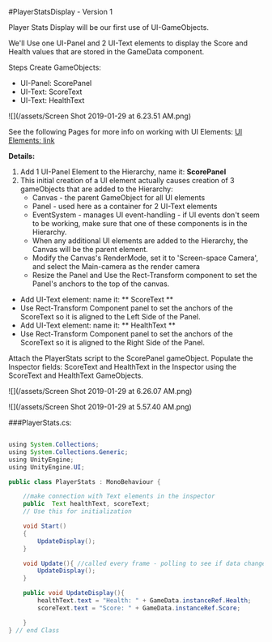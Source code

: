 #PlayerStatsDisplay - Version 1

Player Stats Display will be our first use of UI-GameObjects.  

We'll Use one UI-Panel and 2 UI-Text elements to display the Score and Health values that are stored in the GameData  component.

Steps Create GameObjects: 
- UI-Panel:  ScorePanel
- UI-Text:  ScoreText
- UI-Text:  HealthText

![](/assets/Screen Shot 2019-01-29 at 6.23.51 AM.png)

See the following Pages for more info on working with UI Elements: 
[UI Elements: link](/project-1-score-and-ui-elements.md)

**Details:**
1.  Add 1 UI-Panel Element to the Hierarchy, name it:  **ScorePanel**
2.  This initial creation of a UI element actually causes creation of 3 gameObjects that are added to the Hierarchy:
    - Canvas - the parent GameObject for all UI elements
    - Panel - used here as a container for 2 UI-Text elements
    - EventSystem - manages UI event-handling - if UI events don't seem to be working, make sure that one of these components is in the Hierarchy.  
    - When any additional UI elements are added to the Hierarchy, the Canvas will be the parent element.
    - Modify the Canvas's RenderMode, set it to 'Screen-space Camera', and select the Main-camera as the render camera
    - Resize the Panel and Use the Rect-Transform component to set the Panel's anchors to the top of the canvas.
  - Add UI-Text element: name it: ** ScoreText **
  - Use Rect-Transform Component panel to set the  anchors of the ScoreText so it is aligned to the Left Side of the Panel.  
  - Add UI-Text element: name it: ** HealthText **
  - Use Rect-Transform Component panel to set the  anchors of the ScoreText so it is aligned to the Right Side of the Panel.  

 
Attach the PlayerStats script to the ScorePanel gameObject.  Populate the Inspector fields: ScoreText and HealthText in the Inspector using the ScoreText and HealthText GameObjects.

![](/assets/Screen Shot 2019-01-29 at 6.26.07 AM.png)

![](/assets/Screen Shot 2019-01-29 at 5.57.40 AM.png)
                      
###PlayerStats.cs:

```java

using System.Collections;
using System.Collections.Generic;
using UnityEngine;
using UnityEngine.UI;

public class PlayerStats : MonoBehaviour {

    //make connection with Text elements in the inspector
    public  Text healthText, scoreText;
    // Use this for initialization

    void Start()
    {
        UpdateDisplay();
    }

    void Update(){ //called every frame - polling to see if data changed
        UpdateDisplay();
    }

    public void UpdateDisplay(){
        healthText.text = "Health: " + GameData.instanceRef.Health;
        scoreText.text = "Score: " + GameData.instanceRef.Score;

    }
} // end Class
 
```


    